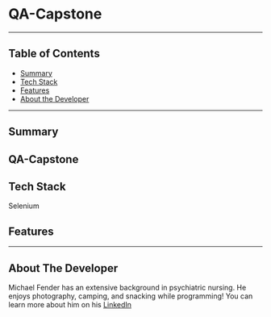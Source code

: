 # QA-Capstone
---
## Table of Contents
* [Summary](#summary)
* [Tech Stack](#techStack)
* [Features](#features)
* [About the Developer](#about)
---
## <a name="summary"></a>Summary
**QA-Capstone**
---

## <a name="stack"></a>Tech Stack
Selenium

## <a name="features"></a>Features

---
## <a name="about"></a>About The Developer
Michael Fender has an extensive background in psychiatric nursing.  He enjoys photography, camping, and snacking while programming!  You can learn more about him on his [LinkedIn](https://www.linkedin.com/in/michael-fender-57652b124/)